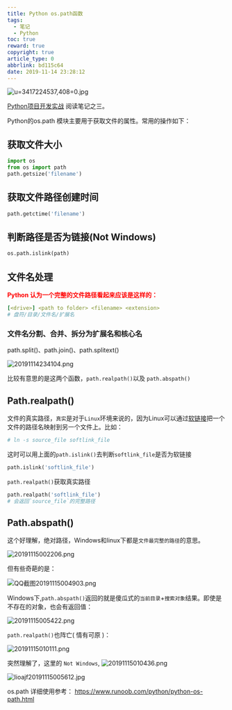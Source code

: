 ```yaml
---
title: Python os.path函数
tags:
  - 笔记
  - Python
toc: true
reward: true
copyright: true
article_type: 0
abbrlink: bd115c64
date: 2019-11-14 23:28:12
---
```


![u=3417224537,408=0.jpg](https://cdn.jsdelivr.net/gh/Anyway521/blogpic@main/image/imageu=3417224537,408=0.jpg)

[Python项目开发实战](https://wenku.baidu.com/view/577ded786f1aff00bfd51e17.html) 阅读笔记之三。

<!-- more -->

Python的os.path 模块主要用于获取文件的属性。常用的操作如下：
## 获取文件大小
```py
import os
from os import path
path.getsize('filename')
```
## 获取文件路径创建时间
```py
path.getctime('filename')
```
## 判断路径是否为链接(Not Windows)
```py
os.path.islink(path)
```
## 文件名处理
<b><p style="color:red">Python 认为一个完整的文件路径看起来应该是这样的：</p> </b>

``` yml
[<drive>] <path to folder> <filename> <extension>
# 盘符/目录/文件名/扩展名
```
### 文件名分割、合并、拆分为扩展名和核心名
path.split()、path.join()、path.splitext()

![20191114234104.png](https://cdn.jsdelivr.net/gh/Anyway521/blogpic@main/image/image20191114234104.png)

 
比较有意思的是这两个函数，`path.realpath()`以及 `path.abspath()` 

## Path.realpath()
文件的真实路径，`真实`是对于`Linux`环境来说的，因为Linux可以通过[软链接](https://baike.baidu.com/item/%E8%BD%AF%E9%93%BE%E6%8E%A5/7177481?fr=aladdin)把一个文件的路径名映射到另一个文件上。比如： 

``` yml
# ln -s source_file softlink_file
```

这时可以用上面的`path.islink()`去判断`softlink_file`是否为软链接  
``` py
path.islink('softlink_file')
```
`path.realpath()`获取真实路径
``` py
path.realpath('softlink_file')
# 会返回`source_file`的完整路径
```

## Path.abspath()
这个好理解，绝对路径，Windows和linux下都是`文件最完整的路径`的意思。

![20191115002206.png](https://cdn.jsdelivr.net/gh/Anyway521/blogpic@main/image/image20191115002206.png)

但有些奇葩的是：

![QQ截图20191115004903.png](https://cdn.jsdelivr.net/gh/Anyway521/blogpic@main/image/imageQQ截图20191115004903.png)

Windows下,`path.abspath()`返回的就是傻瓜式的`当前目录`+`搜索对象`结果。即使是不存在的对象，也会有返回值： 

![20191115005422.png](https://cdn.jsdelivr.net/gh/Anyway521/blogpic@main/image/image20191115005422.png)

`path.realpath()`也阵亡( 情有可原 )：

![20191115010111.png](https://cdn.jsdelivr.net/gh/Anyway521/blogpic@main/image/image20191115010111.png)

突然理解了，这里的 `Not Windows`, ![20191115010436.png](https://cdn.jsdelivr.net/gh/Anyway521/blogpic@main/image/image20191115010436.png)

![Iioajf20191115005612.jpg](https://cdn.jsdelivr.net/gh/Anyway521/blogpic@main/image/imageIioajf20191115005612.jpg)

os.path 详细使用参考： <https://www.runoob.com/python/python-os-path.html>  